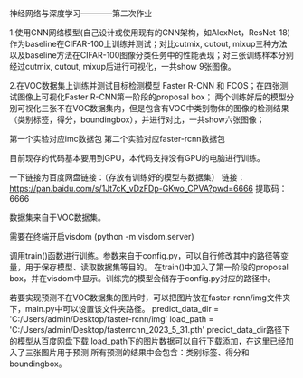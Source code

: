 神经网络与深度学习————第二次作业

1.使用CNN网络模型(自己设计或使用现有的CNN架构，如AlexNet，ResNet-18)作为baseline在CIFAR-100上训练并测试；对比cutmix, cutout, mixup三种方法以及baseline方法在CIFAR-100图像分类任务中的性能表现；对三张训练样本分别经过cutmix, cutout, mixup后进行可视化，一共show 9张图像。

2.在VOC数据集上训练并测试目标检测模型 Faster R-CNN 和 FCOS；在四张测试图像上可视化Faster R-CNN第一阶段的proposal box；
两个训练好后的模型分别可视化三张不在VOC数据集内，但是包含有VOC中类别物体的图像的检测结果（类别标签，得分，boundingbox），并进行对比，一共show六张图像；

第一个实验对应imc数据包
第二个实验对应faster-rcnn数据包


目前现存的代码基本要用到GPU，本代码支持没有GPU的电脑进行训练。

一下链接为百度网盘链接：（存放有训练好的模型与数据集）
链接：https://pan.baidu.com/s/1Jt7cK_vDzFDp-GKwo_CPVA?pwd=6666 
提取码：6666

数据集来自于VOC数据集。

需要在终端开启visdom (python -m visdom.server)

调用train()函数进行训练。参数来自于config.py，可以自行修改其中的路径等变量，用于保存模型、读取数据集等目的。
在train()中加入了第一阶段的proposal box，并在visdom中显示。训练完的模型会储存于config.py对应的路径中。

若要实现预测不在VOC数据集的图片时，可以把图片放在faster-rcnn/img文件夹下，main.py中可以设置该文件夹路径。
predict_data_dir = 'C:/Users/admin/Desktop/faster-rcnn/img'
load_path = 'C:/Users/admin/Desktop/fasterrcnn_2023_5_31.pth'
predict_data_dir路径下的模型从百度网盘下载
load_path下的图片数据可以自行下载添加，在这里已经加入了三张图片用于预测
所有预测的结果中会包含：类别标签、得分和boundingbox。




